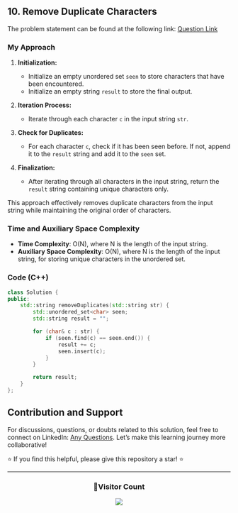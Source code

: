 ## 10. Remove Duplicate Characters

The problem statement can be found at the following link: [Question Link](https://www.geeksforgeeks.org/problems/remove-all-duplicates-from-a-given-string4321/1)

### My Approach

1. **Initialization:**

   - Initialize an empty unordered set `seen` to store characters that have been encountered.
   - Initialize an empty string `result` to store the final output.

2. **Iteration Process:**

   - Iterate through each character `c` in the input string `str`.

3. **Check for Duplicates:**

   - For each character `c`, check if it has been seen before. If not, append it to the `result` string and add it to the `seen` set.

4. **Finalization:**
   - After iterating through all characters in the input string, return the `result` string containing unique characters only.

This approach effectively removes duplicate characters from the input string while maintaining the original order of characters.

### Time and Auxiliary Space Complexity

- **Time Complexity**: O(N), where N is the length of the input string.
- **Auxiliary Space Complexity**: O(N), where N is the length of the input string, for storing unique characters in the unordered set.

### Code (C++)

```cpp
class Solution {
public:
    std::string removeDuplicates(std::string str) {
        std::unordered_set<char> seen;
        std::string result = "";

        for (char& c : str) {
            if (seen.find(c) == seen.end()) {
                result += c;
                seen.insert(c);
            }
        }

        return result;
    }
};

```

## Contribution and Support

For discussions, questions, or doubts related to this solution, feel free to connect on LinkedIn: [Any Questions](https://www.linkedin.com/in/patel-hetkumar-sandipbhai-8b110525a/). Let’s make this learning journey more collaborative!

⭐ If you find this helpful, please give this repository a star! ⭐

---

<div align="center">
  <h3><b>📍Visitor Count</b></h3>
</div>

<p align="center">
  <img src="https://profile-counter.glitch.me/Hunterdii/count.svg" />
</p>
